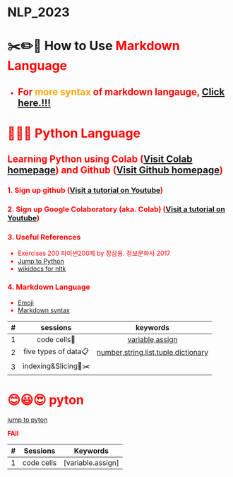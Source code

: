 # NLP_2023

# ✂️✏️📌 **How to Use <font color = 'red'> Markdown Language**
- ## For <font color = 'orange'> more syntax</font> of markdown langauge, [Click here.!!!](https://www.markdownguide.org/basic-syntax/)


# 🐹🍦😊 **Python Language**

## **Learning Python** using **Colab** ([Visit Colab homepage](https://colab.research.google.com/?utm_source=scs-index)) and **Github** ([Visit Github homepage](https://github.com/))

### **1. Sign up github** ([Visit a tutorial on Youtube](https://www.youtube.com/watch?v=c-NikCpec7U))
### **2. Sign up Google Colaboratory** (aka. Colab) ([Visit a tutorial on Youtube](https://www.youtube.com/watch?v=2X_EU18OeYM))

### **3. Useful References**
- Exercises 200 파이썬200제 by 장삼용. 정보문화사 2017
- [Jump to Python](https://wikidocs.net/book/1)
- [wikidocs for nltk](https://wikidocs.net/21667)

### **4. Markdown Language**
* [Emoji](https://gist.github.com/rxaviers/7360908)
* [Markdown syntax](https://www.markdownguide.org/basic-syntax/)


| # | sessions | keywords |
|:--:|:--:|:--:|
|1 |code cells🐾 |[variable,assign](https://github.com/seojin213/NLP_2023/blob/main/1_CodeCells_Basic.ipynb) |
|2|five types of data📋|[number,string,list,tuple,dictionary](https://github.com/seojin213/NLP_2023/blob/main/2_FiveTypesofData.ipynb)
|3|indexing&Slicing📌✂️	|



# 😊😃😍 pyton

[jump to pyton](https://wikidocs.net/book/1)

**FAll**

| # | Sessions | Keywords |
|:--:|:--:|:--:|
| 1 | code cells | [variable.assign] | (https://github.com/seojin213/NLP_2023/blob/main/1_CodeCells_Basic.ipynb) |


